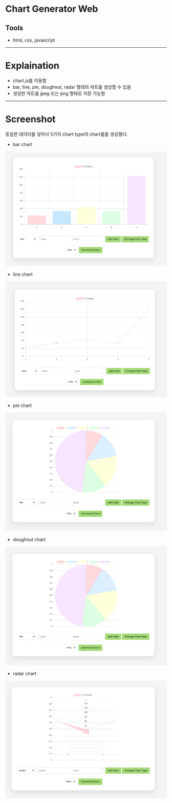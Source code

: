 # Chart Generator Web

## Tools
* html, css, javascript

---

# Explaination
* chart.js를 이용함
* bar, line, pie, doughnut, radar 형태의 차트를 생성할 수 있음 
* 생성한 차트를 jpeg 또는 png 형태로 저장 가능함

---

# Screenshot
동일한 데이터를 넣어서 5가지 chart type의 chart를를 생성했다.

* bar chart
<img src="images/chart 1.png">

* line chart
<img src="images/chart 2.png">

* pie chart
<img src="images/chart 3.png">

* doughnut chart
<img src="images/chart 4.png">

* radar chart
<img src="images/chart 5.png">
